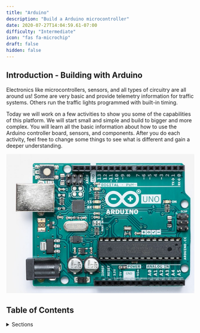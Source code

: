 ```yaml
---
title: "Arduino"
description: "Build a Arduino microcontroller"
date: 2020-07-27T14:04:59.61-07:00
difficulty: "Intermediate"
icon: "fas fa-microchip"
draft: false
hidden: false
---
```


## Introduction - Building with Arduino

Electronics like microcontrollers, sensors, and all types of circuitry are all around us! Some are very basic and provide telemetry information for traffic systems. Others run the traffic lights programmed with built-in timing.

Today we will work on a few activities to show you some of the capabilities of this platform. We will start small and simple and build to bigger and more complex. You will learn all the basic information about how to use the Arduino controller board, sensors, and components. After you do each activity, feel free to change some things to see what is different and gain a deeper understanding.

![Picture of an Arduino](./img/img1.png)


## Table of Contents
<details>
<summary>Sections</summary>
{{% children %}}
</details>
